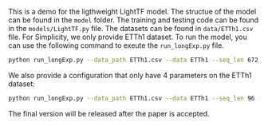 This is a demo for the ligthweight LightTF model. The structue of the model can be found in the `model` folder. The training and testing code can be found in the `models/LightTF.py` file. The datasets can be found in `data/ETTh1.csv` file. 
For Simplicity, we only provide ETTh1 dataset. 
To run the model, you can use the following command to exeute the `run_longExp.py` file. 
```bash
python run_longExp.py --data_path ETTh1.csv --data ETTh1 --seq_len 672 --pred_len 96 --patch_size 48 --M 1 --K 1 --cut_freq 25
```

We also provide a configuration that only have 4 parameters on the ETTh1 dataset:
```bash
python run_longExp.py --data_path ETTh1.csv --data ETTh1 --seq_len 96 --pred_len 96 --patch_size 48 --M 24 --K 1 --cut_freq 1
```

The final version will be released after the paper is accepted.